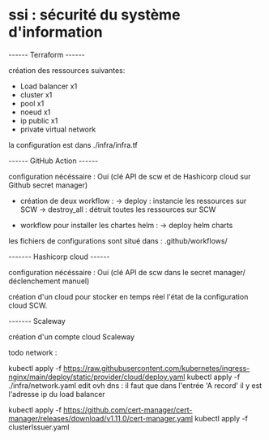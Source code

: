 # ssi : sécurité du système d'information

------ Terraform ------ 

création des ressources suivantes:

  - Load balancer x1
  - cluster x1
  - pool x1
  - noeud x1
  - ip public x1
  - private virtual network

la configuration est dans ./infra/infra.tf

------ GitHub Action ------

configuration nécéssaire : Oui (clé API de scw et de Hashicorp cloud sur Github secret manager)

- création de deux workflow :
  -> deploy : instancie les ressources sur SCW
  -> destroy_all : détruit toutes les ressources sur SCW

- workflow pour installer les chartes helm :
  -> deploy helm charts


les fichiers de configurations sont situé dans :
.github/workflows/

------- Hashicorp cloud ------

configuration nécéssaire : Oui (clé API de scw dans le secret manager/ déclenchement manuel)

création d'un cloud pour stocker en temps réel l'état de la configuration cloud SCW.

------- Scaleway

création d'un compte cloud Scaleway



todo network :

kubectl apply -f https://raw.githubusercontent.com/kubernetes/ingress-nginx/main/deploy/static/provider/cloud/deploy.yaml
kubectl apply -f ./infra/network.yaml
edit ovh dns : il faut que dans l'entrée 'A record' il y est l'adresse ip du load balancer

kubectl apply -f https://github.com/cert-manager/cert-manager/releases/download/v1.11.0/cert-manager.yaml
kubectl apply -f clusterIssuer.yaml




